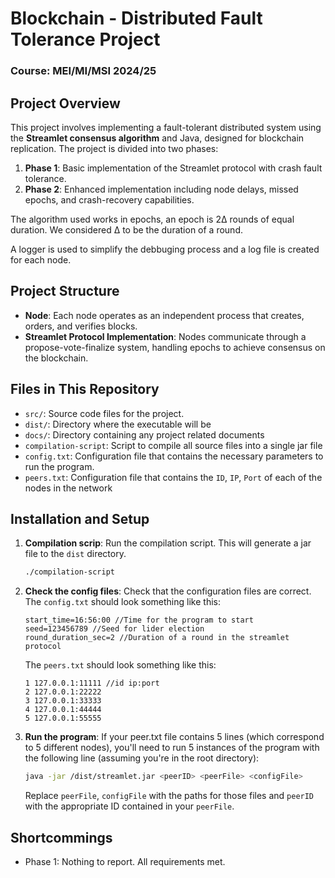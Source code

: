 # Blockchain - Distributed Fault Tolerance Project
### Course: MEI/MI/MSI 2024/25

## Project Overview
This project involves implementing a fault-tolerant distributed system using the **Streamlet consensus algorithm** and Java, designed for blockchain replication. The project is divided into two phases:
1. **Phase 1**: Basic implementation of the Streamlet protocol with crash fault tolerance.
2. **Phase 2**: Enhanced implementation including node delays, missed epochs, and crash-recovery capabilities.

The algorithm used works in epochs, an epoch is 2Δ rounds of equal duration. We considered Δ to be the duration of a round.

A logger is used to simplify the debbuging process and a log file is created for each node.

## Project Structure
- **Node**: Each node operates as an independent process that creates, orders, and verifies blocks.
- **Streamlet Protocol Implementation**: Nodes communicate through a propose-vote-finalize system, handling epochs to achieve consensus on the blockchain.

## Files in This Repository
- `src/`: Source code files for the project.
- `dist/`: Directory where the executable will be
- `docs/`: Directory containing any project related documents
- `compilation-script`: Script to compile all source files into a single jar file
- `config.txt`: Configuration file that contains the necessary parameters to run the program.
- `peers.txt`: Configuration file that contains the `ID`, `IP`, `Port` of each of the nodes in the network

## Installation and Setup
1. **Compilation scrip**: Run the compilation script. This will generate a jar file to the `dist` directory. 
   ```bash
   ./compilation-script
   ```
2. **Check the config files**: Check that the configuration files are correct.  
The `config.txt` should look something like this:
    ```
    start_time=16:56:00 //Time for the program to start
    seed=123456789 //Seed for lider election
    round_duration_sec=2 //Duration of a round in the streamlet protocol
    ```
    The `peers.txt` should look something like this:
    ```
    1 127.0.0.1:11111 //id ip:port
    2 127.0.0.1:22222
    3 127.0.0.1:33333
    4 127.0.0.1:44444
    5 127.0.0.1:55555
    ```
3. **Run the program**: If your peer.txt file contains 5 lines (which correspond to 5 different nodes), you'll need to run 5 instances of the program with the following line (assuming you're in the root directory):
    ```bash
    java -jar /dist/streamlet.jar <peerID> <peerFile> <configFile>
    ```
    Replace `peerFile`, `configFile` with the paths for those files and `peerID` with the appropriate ID contained in your `peerFile`.

## Shortcommings
- Phase 1: Nothing to report. All requirements met.

